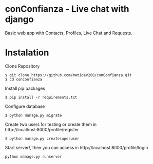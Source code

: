 # conConfianza - Live chat with django
Basic web app with Contacts, Profiles, Live Chat and Requests.

# Instalation

Clone Repository
```
$ git clone https://github.com/matidev200/conConfianza.git
$ cd conConfianza
```

Install pip packages
```
$ pip install -r requirements.txt
```

Configure database
```
$ python manage.py migrate
```

Create two users for testing or create them in http://localhost:8000/profile/register
```
$ python manage.py createsuperuser
```

Start server!, then you can access in http://localhost:8000/profile/login
```
python manage.py runserver
```

